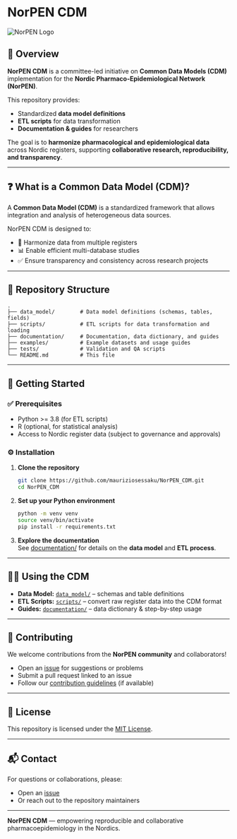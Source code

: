 # NorPEN CDM

![NorPEN Logo](https://usercontent.one/wp/norpen.org/wp-content/uploads/2024/02/NorPEN_logo.png?media=1731672452)

## 📖 Overview  

**NorPEN CDM** is a committee-led initiative on **Common Data Models (CDM)** implementation for the **Nordic Pharmaco-Epidemiological Network (NorPEN)**.  

This repository provides:  
- Standardized **data model definitions**  
- **ETL scripts** for data transformation  
- **Documentation & guides** for researchers  

The goal is to **harmonize pharmacological and epidemiological data** across Nordic registers, supporting **collaborative research, reproducibility, and transparency**.

---

## ❓ What is a Common Data Model (CDM)?  

A **Common Data Model (CDM)** is a standardized framework that allows integration and analysis of heterogeneous data sources.  

NorPEN CDM is designed to:  
- 🔗 Harmonize data from multiple registers  
- 📊 Enable efficient multi-database studies  
- ✅ Ensure transparency and consistency across research projects  

---

## 📂 Repository Structure  

```
.
├── data_model/        # Data model definitions (schemas, tables, fields)
├── scripts/           # ETL scripts for data transformation and loading
├── documentation/     # Documentation, data dictionary, and guides
├── examples/          # Example datasets and usage guides
├── tests/             # Validation and QA scripts
└── README.md          # This file
```

---

## 🚀 Getting Started  

### ✅ Prerequisites  
- Python >= 3.8 (for ETL scripts)  
- R (optional, for statistical analysis)  
- Access to Nordic register data (subject to governance and approvals)  

### ⚙️ Installation  

1. **Clone the repository**
    ```bash
    git clone https://github.com/mauriziosessaku/NorPEN_CDM.git
    cd NorPEN_CDM
    ```

2. **Set up your Python environment**
    ```bash
    python -m venv venv
    source venv/bin/activate
    pip install -r requirements.txt
    ```

3. **Explore the documentation**  
   See [documentation/](./documentation/) for details on the **data model** and **ETL process**.

---

## 🧑‍💻 Using the CDM  

- **Data Model:** [`data_model/`](./data_model/) – schemas and table definitions  
- **ETL Scripts:** [`scripts/`](./scripts/) – convert raw register data into the CDM format  
- **Guides:** [`documentation/`](./documentation/) – data dictionary & step-by-step usage  

---

## 🤝 Contributing  

We welcome contributions from the **NorPEN community** and collaborators!  

- Open an [issue](https://github.com/mauriziosessaku/NorPEN_CDM/issues) for suggestions or problems  
- Submit a pull request linked to an issue  
- Follow our [contribution guidelines](./CONTRIBUTING.md) (if available)  

---

## 📜 License  

This repository is licensed under the [MIT License](./LICENSE).  

---

## 📬 Contact  

For questions or collaborations, please:  
- Open an [issue](https://github.com/mauriziosessaku/NorPEN_CDM/issues)  
- Or reach out to the repository maintainers  

---

**NorPEN CDM** — empowering reproducible and collaborative pharmacoepidemiology in the Nordics.
